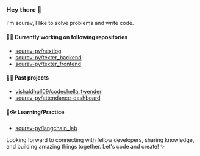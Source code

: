 ### Hey there 👋

I'm sourav, I like to solve problems and write code.

#### 👨‍💻 Currently working on following repositories
- [sourav-py/nextlog](https://github.com/sourav-py/nextlog) 
- [sourav-py/texter_backend](https://github.com/sourav-py/texter_backend) 
- [sourav-py/texter_frontend](https://github.com/sourav-py/texter_frontend) 

#### 👨‍💻 Past projects
- [vishaldhull09/codechella_twender](https://github.com/vishaldhull09/codechella_twender) 
- [sourav-py/attendance-dashboard](https://github.com/sourav-py/attendance-dashboard) 

#### 📗👓 Learning/Practice
- [sourav-py/langchain_lab](https://github.com/sourav-py/langchain_lab)

Looking forward to connecting with fellow developers, sharing knowledge, and building amazing things together. Let's code and create! ✨






